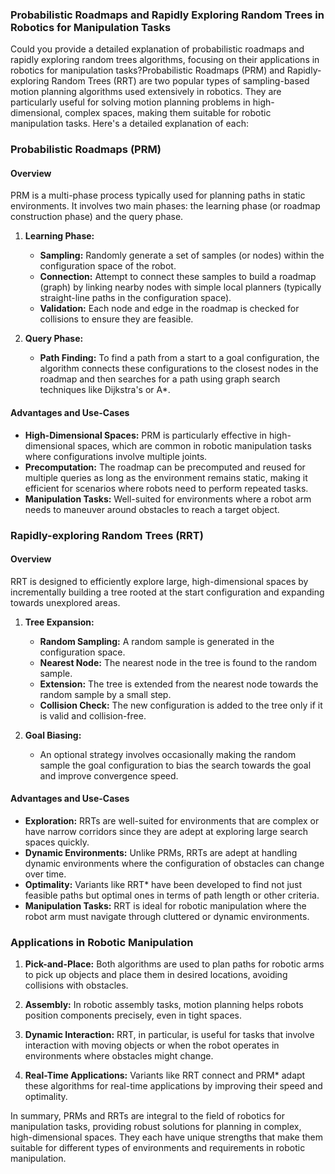 ### Probabilistic Roadmaps and Rapidly Exploring Random Trees in Robotics for Manipulation Tasks

Could you provide a detailed explanation of probabilistic roadmaps and rapidly exploring random trees algorithms, focusing on their applications in robotics for manipulation tasks?Probabilistic Roadmaps (PRM) and Rapidly-exploring Random Trees (RRT) are two popular types of sampling-based motion planning algorithms used extensively in robotics. They are particularly useful for solving motion planning problems in high-dimensional, complex spaces, making them suitable for robotic manipulation tasks. Here's a detailed explanation of each:

### Probabilistic Roadmaps (PRM)

#### Overview

PRM is a multi-phase process typically used for planning paths in static environments. It involves two main phases: the learning phase (or roadmap construction phase) and the query phase.

1. **Learning Phase:**
   - **Sampling:** Randomly generate a set of samples (or nodes) within the configuration space of the robot.
   - **Connection:** Attempt to connect these samples to build a roadmap (graph) by linking nearby nodes with simple local planners (typically straight-line paths in the configuration space).
   - **Validation:** Each node and edge in the roadmap is checked for collisions to ensure they are feasible.

2. **Query Phase:**
   - **Path Finding:** To find a path from a start to a goal configuration, the algorithm connects these configurations to the closest nodes in the roadmap and then searches for a path using graph search techniques like Dijkstra's or A*.

#### Advantages and Use-Cases

- **High-Dimensional Spaces:** PRM is particularly effective in high-dimensional spaces, which are common in robotic manipulation tasks where configurations involve multiple joints.
- **Precomputation:** The roadmap can be precomputed and reused for multiple queries as long as the environment remains static, making it efficient for scenarios where robots need to perform repeated tasks.
- **Manipulation Tasks:** Well-suited for environments where a robot arm needs to maneuver around obstacles to reach a target object.

### Rapidly-exploring Random Trees (RRT)

#### Overview

RRT is designed to efficiently explore large, high-dimensional spaces by incrementally building a tree rooted at the start configuration and expanding towards unexplored areas.

1. **Tree Expansion:**
   - **Random Sampling:** A random sample is generated in the configuration space.
   - **Nearest Node:** The nearest node in the tree is found to the random sample.
   - **Extension:** The tree is extended from the nearest node towards the random sample by a small step.
   - **Collision Check:** The new configuration is added to the tree only if it is valid and collision-free.

2. **Goal Biasing:**
   - An optional strategy involves occasionally making the random sample the goal configuration to bias the search towards the goal and improve convergence speed.

#### Advantages and Use-Cases

- **Exploration:** RRTs are well-suited for environments that are complex or have narrow corridors since they are adept at exploring large search spaces quickly.
- **Dynamic Environments:** Unlike PRMs, RRTs are adept at handling dynamic environments where the configuration of obstacles can change over time.
- **Optimality:** Variants like RRT* have been developed to find not just feasible paths but optimal ones in terms of path length or other criteria.
- **Manipulation Tasks:** RRT is ideal for robotic manipulation where the robot arm must navigate through cluttered or dynamic environments.

### Applications in Robotic Manipulation

1. **Pick-and-Place:** Both algorithms are used to plan paths for robotic arms to pick up objects and place them in desired locations, avoiding collisions with obstacles.

2. **Assembly:** In robotic assembly tasks, motion planning helps robots position components precisely, even in tight spaces.

3. **Dynamic Interaction:** RRT, in particular, is useful for tasks that involve interaction with moving objects or when the robot operates in environments where obstacles might change.

4. **Real-Time Applications:** Variants like RRT connect and PRM* adapt these algorithms for real-time applications by improving their speed and optimality.

In summary, PRMs and RRTs are integral to the field of robotics for manipulation tasks, providing robust solutions for planning in complex, high-dimensional spaces. They each have unique strengths that make them suitable for different types of environments and requirements in robotic manipulation.